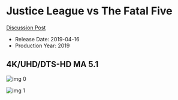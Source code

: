 # Justice League vs The Fatal Five

[Discussion Post](https://www.avsforum.com/threads/bass-eq-for-filtered-movies.2995212/post-57887334)

* Release Date: 2019-04-16
* Production Year: 2019

## 4K/UHD/DTS-HD MA 5.1

![img 0](https://i.imgur.com/knK6hWJ.jpg)

![img 1](https://i.imgur.com/94UokPM.jpg)

